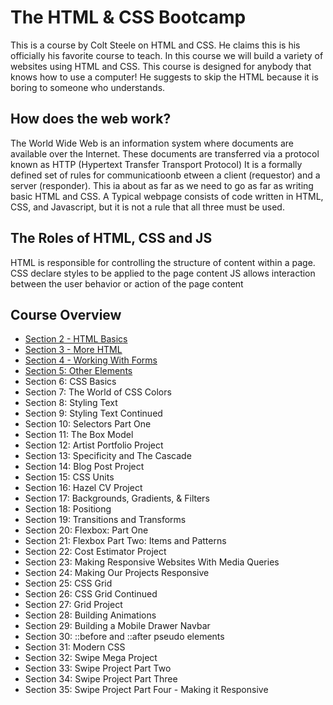 # The HTML & CSS Bootcamp
This is a course by Colt Steele on HTML and CSS. He claims this is his officially his favorite course to teach. In this course we will build a variety of websites using HTML and CSS. This course is designed for anybody that knows how to use a computer! He suggests to skip the HTML because it is boring to someone who understands. 

## How does the web work?
The World Wide Web is an information system where documents are available over the Internet. These documents are transferred via a protocol known as HTTP (Hypertext Transfer Transport Protocol)
It is a formally defined set of rules for communicatioonb etween a client (requestor) and a server (responder). This ia about as far as we need to go as far as writing basic HTML and CSS.
A Typical webpage consists of code written in HTML, CSS, and Javascript, but it is not a rule that all three must be used.

## The Roles of HTML, CSS and JS
HTML is responsible for controlling the structure of content within a page.
CSS declare styles to be applied to the page content
JS allows interaction between the user behavior or action of the page content

## Course Overview
- [Section 2 - HTML Basics](./section-02.md)
- [Section 3 - More HTML](./section-03.md)
- [Section 4 - Working With Forms](./section-04.md)
- [Section 5: Other Elements](./section-05.md)
- Section 6: CSS Basics
- Section 7: The World of CSS Colors
- Section 8: Styling Text
- Section 9: Styling Text Continued
- Section 10: Selectors Part One
- Section 11: The Box Model
- Section 12: Artist Portfolio Project
- Section 13: Specificity and The Cascade
- Section 14: Blog Post Project
- Section 15: CSS Units
- Section 16: Hazel CV Project
- Section 17: Backgrounds, Gradients, & Filters
- Section 18: Positiong
- Section 19: Transitions and Transforms
- Section 20: Flexbox: Part One
- Section 21: Flexbox Part Two: Items and Patterns
- Section 22: Cost Estimator Project
- Section 23: Making Responsive Websites With Media Queries
- Section 24: Making Our Projects Responsive
- Section 25: CSS Grid 
- Section 26: CSS Grid Continued
- Section 27: Grid Project
- Section 28: Building Animations
- Section 29: Building a Mobile Drawer Navbar
- Section 30: ::before and ::after pseudo elements
- Section 31: Modern CSS
- Section 32: Swipe Mega Project
- Section 33: Swipe Project Part Two
- Section 34: Swipe Project Part Three
- Section 35: Swipe Project Part Four - Making it Responsive